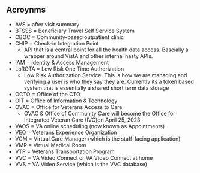 ## Acroynms
  
- AVS = after visit summary 
- BTSSS = Beneficiary Travel Self Service System
- CBOC = Community-based outpatient clinic
- CHIP = Check-in Integration Point
     - API that is a central point for all the health data access. Bascially a wrapper around VistA and other internal nasty APIs.
- IAM = Identity & Access Management
- LoROTA = Low Risk One Time Authorization 
     - Low Risk Authorization Service. This is how we are managing and verifying a user is who they say they are. Currently its a token based system that is essentially a shared short term data storage
- OCTO = Office of the CTO
- OIT = Office of Information & Technology
- OVAC = Office for Veterans Access to Care
     - OVAC & Office of Community Care will become the Office for Integrated Veteran Care (IVC)on April 25, 2023. 
- VAOS = VA online scheduling (now known as Appointments)
- VEO = Veterans Experience Organization
- VCM = Virtual Care Manager (which is the staff-facing application)
- VMR = Virtual Medical Room
- VTP = Veterans Transportation Program
- VVC = VA Video Connect or VA Video Connect at home
- VVS = VA Video Service (which is the VVC database)


